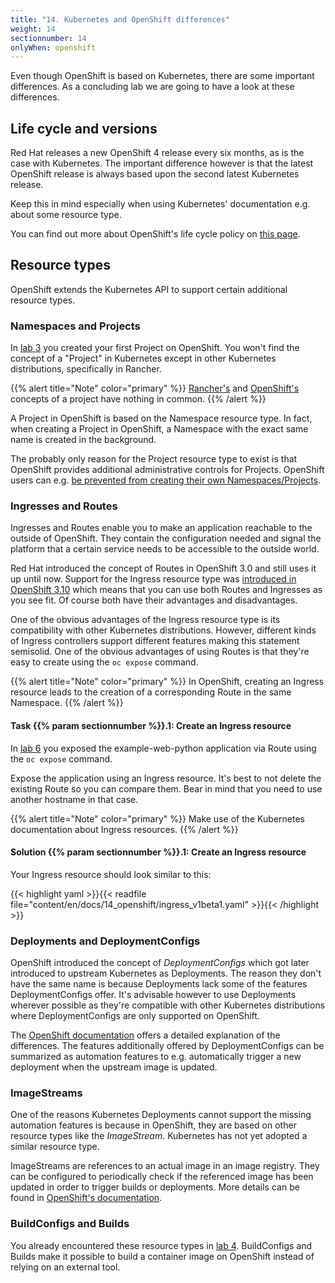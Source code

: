 ```yaml
---
title: "14. Kubernetes and OpenShift differences"
weight: 14
sectionnumber: 14
onlyWhen: openshift
---
```


Even though OpenShift is based on Kubernetes, there are some important differences.
As a concluding lab we are going to have a look at these differences.


## Life cycle and versions

Red Hat releases a new OpenShift 4 release every six months, as is the case with Kubernetes.
The important difference however is that the latest OpenShift release is always based upon the second latest Kubernetes release.

Keep this in mind especially when using Kubernetes' documentation e.g. about some resource type.

You can find out more about OpenShift's life cycle policy on [this page](https://access.redhat.com/support/policy/updates/openshift/).


## Resource types

OpenShift extends the Kubernetes API to support certain additional resource types.


### Namespaces and Projects

In [lab 3](../03/) you created your first Project on OpenShift.
You won't find the concept of a "Project" in Kubernetes except in other Kubernetes distributions, specifically in Rancher.

{{% alert title="Note" color="primary" %}}
[Rancher's](https://rancher.com/docs/rancher/v2.x/en/cluster-admin/projects-and-namespaces/#about-projects) and [OpenShift's](https://docs.openshift.com/container-platform/latest/rest_api/project_apis/project-apis-index.html) concepts of a project have nothing in common.
{{% /alert %}}

A Project in OpenShift is based on the Namespace resource type.
In fact, when creating a Project in OpenShift, a Namespace with the exact same name is created in the background.

The probably only reason for the Project resource type to exist is that OpenShift provides additional administrative controls for Projects.
OpenShift users can e.g. [be prevented from creating their own Namespaces/Projects](https://docs.openshift.com/container-platform/latest/applications/projects/configuring-project-creation.html#disabling-project-self-provisioning_configuring-project-creation).


### Ingresses and Routes

Ingresses and Routes enable you to make an application reachable to the outside of OpenShift.
They contain the configuration needed and signal the platform that a certain service needs to be accessible to the outside world.

Red Hat introduced the concept of Routes in OpenShift 3.0 and still uses it up until now.
Support for the Ingress resource type was [introduced in OpenShift 3.10](https://docs.openshift.com/container-platform/3.10/release_notes/ocp_3_10_release_notes.html#ocp-310-support-for-kubernetes-ingress-objects) which means that you can use both Routes and Ingresses as you see fit. Of course both have their advantages and disadvantages.

One of the obvious advantages of the Ingress resource type is its compatibility with other Kubernetes distributions.
However, different kinds of Ingress controllers support different features making this statement semisolid.
One of the obvious advantages of using Routes is that they're easy to create using the `oc expose` command.

{{% alert title="Note" color="primary" %}}
In OpenShift, creating an Ingress resource leads to the creation of a corresponding Route in the same Namespace.
{{% /alert %}}


#### Task {{% param sectionnumber %}}.1: Create an Ingress resource

In [lab 6](../06/) you exposed the example-web-python application via Route using the `oc expose` command.

Expose the application using an Ingress resource.
It's best to not delete the existing Route so you can compare them.
Bear in mind that you need to use another hostname in that case.

{{% alert title="Note" color="primary" %}}
Make use of the Kubernetes documentation about Ingress resources.
{{% /alert %}}


#### Solution {{% param sectionnumber %}}.1: Create an Ingress resource

Your Ingress resource should look similar to this:

{{< highlight yaml >}}{{< readfile file="content/en/docs/14_openshift/ingress_v1beta1.yaml" >}}{{< /highlight >}}


### Deployments and DeploymentConfigs

OpenShift introduced the concept of _DeploymentConfigs_ which got later introduced to upstream Kubernetes as Deployments.
The reason they don't have the same name is because Deployments lack some of the features DeploymentConfigs offer.
It's advisable however to use Deployments wherever possible as they're compatible with other Kubernetes distributions where DeploymentConfigs are only supported on OpenShift.

The [OpenShift documentation](https://docs.openshift.com/container-platform/latest/applications/deployments/what-deployments-are.html) offers a detailed explanation of the differences.
The features additionally offered by DeploymentConfigs can be summarized as automation features to e.g. automatically trigger a new deployment when the upstream image is updated.


### ImageStreams

One of the reasons Kubernetes Deployments cannot support the missing automation features is because in OpenShift, they are based on other resource types like the _ImageStream_.
Kubernetes has not yet adopted a similar resource type.

ImageStreams are references to an actual image in an image registry.
They can be configured to periodically check if the referenced image has been updated in order to trigger builds or deployments.
More details can be found in [OpenShift's documentation](https://docs.openshift.com/container-platform/latest/openshift_images/images-understand.html#images-imagestream-use_images-understand).


### BuildConfigs and Builds

You already encountered these resource types in [lab 4](../04/). BuildConfigs and Builds make it possible to build a container image on OpenShift instead of relying on an external tool.
